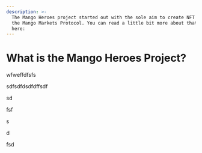 ```yaml
---
description: >-
  The Mango Heroes project started out with the sole aim to create NFT art for
  the Mango Markets Protocol. You can read a little bit more about that story
  here:
---
```


# What is the Mango Heroes Project?

wfweffdfsfs

sdfsdfdsdfdffsdf

sd

fsf

s

d

fsd
